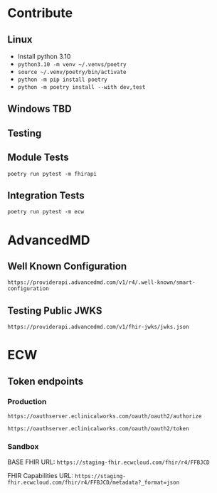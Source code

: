 # Contribute

## Linux
- Install python 3.10
- `python3.10 -m venv ~/.venvs/poetry`
- `source ~/.venv/poetry/bin/activate`
- `python -m pip install poetry`
- `python -m poetry install --with dev,test`

## Windows TBD

## Testing

## Module Tests

`poetry run pytest -m fhirapi`

## Integration Tests

`poetry run pytest -m ecw`

# AdvancedMD

## Well Known Configuration

`https://providerapi.advancedmd.com/v1/r4/.well-known/smart-configuration`

## Testing Public JWKS

`https://providerapi.advancedmd.com/v1/fhir-jwks/jwks.json`

# ECW

## Token endpoints

### Production

`https://oauthserver.eclinicalworks.com/oauth/oauth2/authorize`

`https://oauthserver.eclinicalworks.com/oauth/oauth2/token`

### Sandbox

BASE FHIR URL: `https://staging-fhir.ecwcloud.com/fhir/r4/FFBJCD`

FHIR Capabilities URL: `https://staging-fhir.ecwcloud.com/fhir/r4/FFBJCD/metadata?_format=json`
